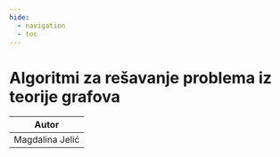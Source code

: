 ```yaml
---
hide:
  - navigation
  - toc
---
```

# Algoritmi za rešavanje problema iz teorije grafova

| Autor |
|:-:|
| Magdalina Jelić | 

<object data="../../artifacts/grafovi_magdalinajelic.pdf" type="application/pdf" width='100%' height='800rem'>
    <embed src="../../artifacts/grafovi_magdalinajelic.pdf" type="application/pdf" />
</object>
